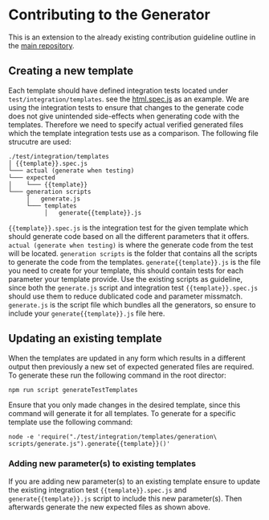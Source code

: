 # Contributing to the Generator
This is an extension to the already existing contribution guideline outline in the [main repository](https://github.com/asyncapi/asyncapi/blob/master/CONTRIBUTING.md).

## Creating a new template
Each template should have defined integration tests located under `test/integration/templates`. see the [html.spec.js](./test/integration/templates/html.spec.js) as an example. We are using the integration tests to ensure that changes to the generate code does not give unintended side-effects when generating code with the templates. Therefore we need to specify actual verified generated files which the template integration tests use as a comparison. The following file strucutre are used:
```
./test/integration/templates
│ {{template}}.spec.js
└─── actual (generate when testing)
└─── expected
│    └─── {{template}}
└─── generation scripts
     │   generate.js
     └─── templates
          │   generate{{template}}.js
```
`{{template}}.spec.js` is the integration test for the given template which should generate code based on all the different parameters that it offers. `actual (generate when testing)` is where the generate code from the test will be located. `generation scripts` is the folder that contains all the scripts to generate the code from the templates. `generate{{template}}.js` is the file you need to create for your template, this should contain tests for each parameter your template provide. Use the existing scripts as guideline, since both the `generate.js` script and integration test `{{template}}.spec.js` should use them to reduce dublicated code and parameter missmatch. `generate.js` is the script file which bundles all the generators, so ensure to include your `generate{{template}}.js` file here.


## Updating an existing template 
When the templates are updated in any form which results in a different output then previously a new set of expected generated files are required. To generate these run the following command in the root director:

`npm run script generateTestTemplates` 

Ensure that you only made changes in the desired template, since this command will generate it for all templates. To generate for a specific template use the following command:

`node -e 'require("./test/integration/templates/generation\ scripts/generate.js").generate{{template}}()'`

### Adding new parameter(s) to existing templates
If you are adding new parameter(s) to an existing template ensure to update the existing integration test `{{template}}.spec.js` and `generate{{template}}.js` script to include this new parameter(s). Then afterwards generate the new expected files as shown above.
